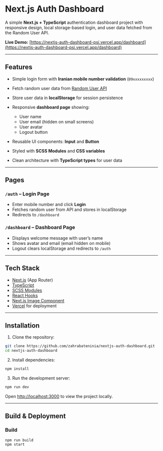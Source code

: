 # Next.js Auth Dashboard

A simple **Next.js + TypeScript** authentication dashboard project with responsive design, local storage-based login, and user data fetched from the Random User API.

**Live Demo:** [https://nextjs-auth-dashboard-psi.vercel.app/dashboard](https://nextjs-auth-dashboard-psi.vercel.app/dashboard)

---

## Features

* Simple login form with **Iranian mobile number validation** (`09xxxxxxxxx`)
* Fetch random user data from [Random User API](https://randomuser.me/)
* Store user data in **localStorage** for session persistence
* Responsive **dashboard page** showing:

  * User name
  * User email (hidden on small screens)
  * User avatar
  * Logout button
* Reusable UI components: **Input** and **Button**
* Styled with **SCSS Modules** and **CSS variables**
* Clean architecture with **TypeScript types** for user data

---

## Pages

### `/auth` – Login Page

* Enter mobile number and click **Login**
* Fetches random user from API and stores in localStorage
* Redirects to `/dashboard`

### `/dashboard` – Dashboard Page

* Displays welcome message with user’s name
* Shows avatar and email (email hidden on mobile)
* Logout clears localStorage and redirects to `/auth`

---

## Tech Stack

* [Next.js](https://nextjs.org/) (App Router)
* [TypeScript](https://www.typescriptlang.org/)
* [SCSS Modules](https://sass-lang.com/)
* [React Hooks](https://reactjs.org/docs/hooks-intro.html)
* [Next.js Image Component](https://nextjs.org/docs/api-reference/next/image)
* [Vercel](https://vercel.com/) for deployment

---

## Installation

1. Clone the repository:

```bash
git clone https://github.com/zahrabateninia/nextjs-auth-dashboard.git
cd nextjs-auth-dashboard
```

2. Install dependencies:

```bash
npm install
```

3. Run the development server:

```bash
npm run dev
```

Open [http://localhost:3000](http://localhost:3000) to view the project locally.

---

## Build & Deployment

### Build

```bash
npm run build
npm start
```


